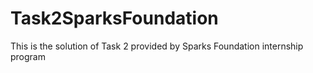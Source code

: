 # Task2SparksFoundation
This is the solution of Task 2 provided by Sparks Foundation internship program
